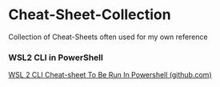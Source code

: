 # Cheat-Sheet-Collection

Collection of Cheat-Sheets often used for my own reference



### WSL2 CLI in PowerShell

[WSL 2 CLI Cheat-sheet To Be Run In Powershell (github.com)](https://gist.github.com/liuqy21/8ddd49ece2f5589d622ec463c3eed735)

<script src="https://gist.github.com/liuqy21/8ddd49ece2f5589d622ec463c3eed735.js"></script>
